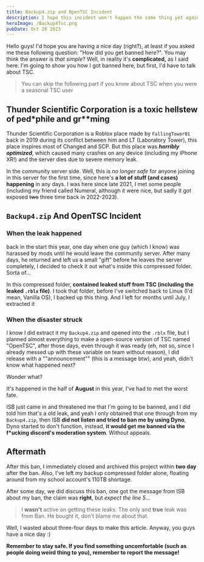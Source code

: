 ```yaml
---
title: Backup4.zip and OpenTSC Incident
description: I hope this incident won't happen the same thing yet again
heroImage: /Backup4Tsc.png
pubDate: Oct 26 2023
---
```

Hello guys! I'd hope you are having a nice day (right?), at least if you asked me these following question: "How did you get banned here?". You may think the answer is *that simple*? Well, in reality it's **complicated,** as I said here. I'm going to show you how I got banned here, but first, I'd have to talk about TSC.

> You can skip the following part if you know about TSC when you were a seasonal TSC user
## Thunder Scientific Corporation is a toxic hellstew of ped\*phile and gr\*\*ming

Thunder Scientific Corporation is a Roblox place made by `FallingTower01` back in 2019 during its conflict between him and LT (Laboratory Tower), this place inspires most of Changed and SCP. But this place was ***horribly optimized***, which caused many crashes on any device (including my iPhone XR!) and the server dies due to severe memory leak.

In the community server side. Well, this is *no longer safe* for anyone joining in this server for the first time, since here's **a lot of stuff (and cases) happening** in any days. I was here since late 2021, I met some people (including my friend called Numeral, although it were nice, but sadly it got exposed ~~two~~ three time back in 2022-2023).

## `Backup4.zip` And OpenTSC Incident 
### When the leak happened
back in the start this year, one day when one guy (which I know) was harassed by mods until he would leave the community server. After many days, he returned and left us a small "gift" before he leaves the server completely, I decided to check it out what's inside this compressed folder. Sorta of...

In this compressed folder, **contained leaked stuff from TSC (including the leaked `.rblx` file)**. I took that folder, before I've switched back to Linux (I'd mean, Vanilla OS), I backed up this thing. And I left for months until July, I extracted it

### When the disaster struck
I know I did extract it my `Backup4.zip` and opened into the `.rblx` file, but I planned almost everything to make a open-source version of TSC named "OpenTSC", after those days, even through it was ready (eh, not so, since I already messed up with these variable on team without reason), I did release with a ""announcement"" (this is a message btw), and yeah, didn't know what happened next?

Wonder what?

It's happened in the half of **August** in this year, I've had to met the worst fate.

ISB just came in and threatened me that I'm going to be banned, and I did told him that's a old leak, and yeah I only obtained that one through from my `Backup4.zip`, then ISB **did not listen and tried to ban me by using Dyno**, Dyno started to don't function, instead, **it would get me banned via the f\*ucking discord's moderation system**. Without appeals.

## Aftermath
After this ban, I immediately closed and archived this project within **two day** after the ban. Also, I've left my backup compressed folder alone, floating around from my school account's 110TB shortage.

After some day, we did discuss this ban, one got the message from ISB about my ban, the claim was **right**, but *expect the line 5*...

> I **wasn't** active on getting these leaks. The only and **true** leak was from Ban. He bought it, don't blame me about that.

Well, I wasted about three-four days to make this article. Anyway, you guys have a nice day :)

**Remember to stay safe. If you find something uncomfortable (such as people doing weird thing to you), remember to report the message!**